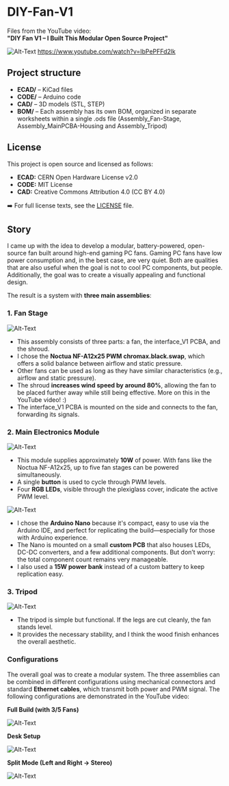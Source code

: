 # DIY-Fan-V1

Files from the YouTube video:  
**"DIY Fan V1 – I Built This Modular Open Source Project"**

![Alt-Text](img/DIY_FAN_V1_Thumbnail.png)
https://www.youtube.com/watch?v=IbPePFFd2lk



## Project structure

- **ECAD/** – KiCad files  
- **CODE/** – Arduino code  
- **CAD/** – 3D models (STL, STEP)
- **BOM/** – Each assembly has its own BOM, organized in separate worksheets within a single .ods file (Assembly_Fan-Stage, Assembly_MainPCBA-Housing and Assembly_Tripod)



## License

This project is open source and licensed as follows:

- **ECAD:** CERN Open Hardware License v2.0  
- **CODE:** MIT License  
- **CAD:** Creative Commons Attribution 4.0 (CC BY 4.0)

➡️ For full license texts, see the [LICENSE](LICENSE) file.


## Story

I came up with the idea to develop a modular, battery-powered, open-source fan built around high-end gaming PC fans. Gaming PC fans have low power consumption and, in the best case, are very quiet. Both are qualities that are also useful when the goal is not to cool PC components, but people. Additionally, the goal was to create a visually appealing and functional design.

The result is a system with **three main assemblies**: 


### 1. Fan Stage

![Alt-Text](img/Assembly1.png)

- This assembly consists of three parts: a fan, the interface_V1 PCBA, and the shroud.
- I chose the **Noctua NF-A12x25 PWM chromax.black.swap**, which offers a solid balance between airflow and static pressure.
- Other fans can be used as long as they have similar characteristics (e.g., airflow and static pressure).
- The shroud **increases wind speed by around 80%**, allowing the fan to be placed further away while still being effective. More on this in the YouTube video! :)
- The interface_V1 PCBA is mounted on the side and connects to the fan, forwarding its signals.


### 2. Main Electronics Module

![Alt-Text](img/Assembly2.png)

- This module supplies approximately **10W** of power. With fans like the Noctua NF-A12x25, up to five fan stages can be powered simultaneously.
- A single **button** is used to cycle through PWM levels.
- Four **RGB LEDs**, visible through the plexiglass cover, indicate the active PWM level.

![Alt-Text](img/ArduinoNano.png)

- I chose the **Arduino Nano** because it's compact, easy to use via the Arduino IDE, and perfect for replicating the build—especially for those with Arduino experience.
- The Nano is mounted on a small **custom PCB** that also houses LEDs, DC-DC converters, and a few additional components. But don’t worry: the total component count remains very manageable.
- I also used a **15W power bank** instead of a custom battery to keep replication easy.


### 3. Tripod

![Alt-Text](img/Assembly3.png)

- The tripod is simple but functional. If the legs are cut cleanly, the fan stands level.
- It provides the necessary stability, and I think the wood finish enhances the overall aesthetic.


### Configurations

The overall goal was to create a modular system. The three assemblies can be combined in different configurations using mechanical connectors and standard **Ethernet cables**, which transmit both power and PWM signal. The following configurations are demonstrated in the YouTube video:

**Full Build (with 3/5 Fans)**

![Alt-Text](img/Build1.png)


**Desk Setup**

![Alt-Text](img/Build2.png)


**Split Mode (Left and Right → Stereo)**

![Alt-Text](img/Build3.png)





